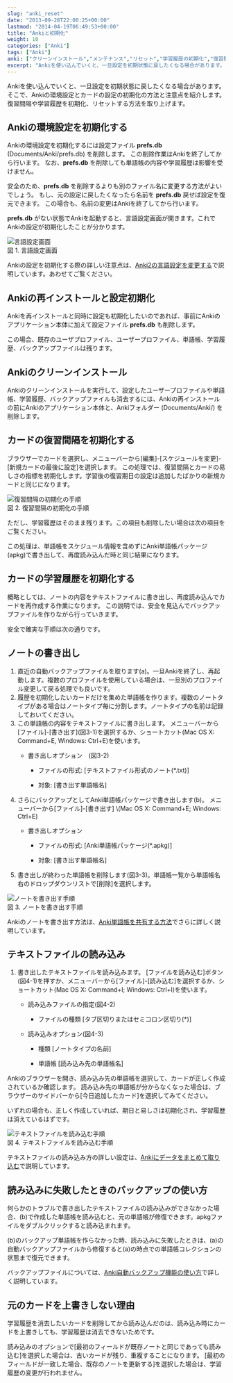 ```yaml
---
slug: "anki_reset"
date: "2013-09-28T22:00:25+00:00"
lastmod: "2014-04-19T06:49:53+00:00"
title: "Ankiと初期化"
weight: 10
categories: ["Anki"]
tags: ["Anki"]
anki: ["クリーンインストール","メンテナンス","リセット","学習履歴の初期化","復習間隔の初期化","書き出し","環境設定の初期化","自動バックアップ","読み込み"]
excerpt: "Ankiを使い込んでいくと、一旦設定を初期状態に戻したくなる場合があります。そこで、Ankiの環境設定とカードの設定の初期化の方法と注意点を紹介します。復習間隔や学習履歴を初期化、リセットする方法を取り上げます。"
---
```

<section id="preamble">
<p>Ankiを使い込んでいくと、一旦設定を初期状態に戻したくなる場合があります。そこで、Ankiの環境設定とカードの設定の初期化の方法と注意点を紹介します。復習間隔や学習履歴を初期化、リセットする方法を取り上げます。</p>
</section>
<section id="ankiの環境設定を初期化する">
  <div class="page-header">
    <h1>Ankiの環境設定を初期化する</h1>
  </div>
<p>Ankiの環境設定を初期化するには設定ファイル <strong>prefs.db</strong> (Documents/Anki/prefs.db) を削除します。
この削除作業はAnkiを終了してから行います。
なお、<strong>prefs.db</strong> を削除しても単語帳の内容や学習履歴は影響を受けません。</p>
<p>安全のため、<strong>prefs.db</strong> を削除するよりも別のファイル名に変更する方法がよいでしょう。
もし、元の設定に戻したくなったら名前を <strong>prefs.db</strong> 戻せば設定を復元できます。
この場合も、名前の変更はAnkiを終了してから行います。</p>
<p><strong>prefs.db</strong> がない状態でAnkiを起動すると、言語設定画面が開きます。これでAnkiの設定が初期化したことが分かります。</p>
<div class="imageblock">
<div class="content">
<img src="/images/how2anki_1_1.png" alt="言語設定画面">
</div>
<div class="title">図 1. 言語設定画面</div>
</div>
<p>Ankiの設定を初期化する際の詳しい注意点は、<a href="/how-to-change-lang/">Anki2の言語設定を変更する</a>で説明しています。あわせてご覧ください。</p>
<h2 id="ankiの再インストールと設定初期化">Ankiの再インストールと設定初期化</h2>
<p>Ankiを再インストールと同時に設定も初期化したいのであれば、事前にAnkiのアプリケーション本体に加えて設定ファイル <strong>prefs.db</strong> も削除します。</p>
<p>この場合、既存のユーザプロファイル、ユーザープロファイル、単語帳、学習履歴、バックアップファイルは残ります。</p>
<h2 id="ankiのクリーンインストール">Ankiのクリーンインストール</h2>
<p>Ankiのクリーンインストールを実行して、設定したユーザープロファイルや単語帳、学習履歴、バックアップファイルも消去するには、Ankiの再インストールの前にAnkiのアプリケーション本体と、Ankiフォルダー (Documents/Anki/) を削除します。</p>
</section>
<section id="カードの復習間隔を初期化する">
  <div class="page-header">
    <h1>カードの復習間隔を初期化する</h1>
  </div>
<p>ブラウザーでカードを選択し、メニューバーから[編集]-[スケジュールを変更]-[新規カードの最後に設定]を選択します。
この処理では、復習間隔とカードの易しさの指標を初期化します。学習後の復習期日の設定は追加したばかりの新規カードと同じになります。</p>
<div class="imageblock">
<div class="content">
<img src="/images/reset_1.png" alt="復習間隔の初期化の手順">
</div>
<div class="title">図 2. 復習間隔の初期化の手順</div>
</div>
<p>ただし、学習履歴はそのまま残ります。この項目も削除したい場合は次の項目をご覧ください。</p>
<p>この処理は、単語帳をスケジュール情報を含めずにAnki単語帳パッケージ(apkg)で書き出して、再度読み込んだ時と同じ結果になります。</p>
</section>
<section id="カードの学習履歴を初期化する">
  <div class="page-header">
    <h1>カードの学習履歴を初期化する</h1>
  </div>
<p>概略としては、ノートの内容をテキストファイルに書き出し、再度読み込んでカードを再作成する作業になります。
この説明では、安全を見込んでバックアップファイルを作りながら行っていきます。</p>
<p>安全で確実な手順は次の通りです。</p>
<h2 id="ノートの書き出し">ノートの書き出し</h2>
<ol>
<li>
直近の自動バックアップファイルを取ります(a)。一旦Ankiを終了し、再起動します。複数のプロファイルを使用している場合は、一旦別のプロファイル変更して戻る処理でも良いです。
</li>
<li>
履歴を初期化したいカードだけを集めた単語帳を作ります。複数のノートタイプがある場合はノートタイプ毎に分割します。ノートタイプの名前は記録しておいてください。
</li>
<li>
この単語帳の内容をテキストファイルに書き出します。
メニューバーから[ファイル]-[書き出す](図3-1)を選択するか、ショートカット(Mac OS X: Command+E, Windows: Ctrl+E)を使います。
<div class="ulist"><ul>
<li>
<p>
書き出しオプション　(図3-2)
</p>
<div class="ulist"><ul>
<li>
<p>
ファイルの形式: [テキストファイル形式のノート(*.txt)]
</p>
</li>
<li>
<p>
対象: [書き出す単語帳名]
</p>
</li>
</ul></div>
</li>
</ul></div>
</li>
<li>
さらにバックアップとしてAnki単語帳パッケージで書き出します(b)。
メニューバーから[ファイル]-[書き出す] \(Mac OS X: Command+E; Windows: Ctrl+E)
<div class="ulist"><ul>
<li>
<p>
書き出しオプション
</p>
<div class="ulist"><ul>
<li>
<p>
ファイルの形式: [Anki単語帳パッケージ(*.apkg)]
</p>
</li>
<li>
<p>
対象: [書き出す単語帳名]
</p>
</li>
</ul></div>
</li>
</ul></div>
</li>
<li>
書き出しが終わった単語帳を削除します(図3-3)。単語帳一覧から単語帳名右のドロップダウンリストで[削除]を選択します。
</li>
</ol>
<div class="imageblock">
<div class="content">
<img src="/images/reset_2.png" alt="ノートを書き出す手順">
</div>
<div class="title">図 3. ノートを書き出す手順</div>
</div>
<p>Ankiのノートを書き出す方法は、<a href="/how-to-share-anki-decks/">Anki単語帳を共有する方法</a>でさらに詳しく説明しています。</p>
<h2 id="テキストファイルの読み込み">テキストファイルの読み込み</h2>
<ol>
<li>
書き出したテキストファイルを読み込みます。
[ファイルを読み込む]ボタン(図4-1)を押すか、メニューバーから[ファイル]-[読み込む]を選択するか、ショートカット(Mac OS X: Command+I; Windows: Ctrl+I)を使います。
<div class="ulist"><ul>
<li>
<p>
読み込みファイルの指定(図4-2)
</p>
<div class="ulist"><ul>
<li>
<p>
ファイルの種類 [タブ区切りまたはセミコロン区切り(*)]
</p>
</li>
</ul></div>
</li>
<li>
<p>
読み込みオプション(図4-3)
</p>
<div class="ulist"><ul>
<li>
<p>
種類 [ノートタイプの名前]
</p>
</li>
<li>
<p>
単語帳 [読み込み先の単語帳名]
</p>
</li>
</ul></div>
</li>
</ul></div>
</li>
</ol>
<p>Ankiのブラウザーを開き、読み込み先の単語帳を選択して、カードが正しく作成されているか確認します。
読み込み先の単語帳が分からなくなった場合は、ブラウザーのサイドバーから[今日追加したカード]を選択してみてください。</p>
<p>いずれの場合も、正しく作成していれば、期日と易しさは初期化され、学習履歴は消えているはずです。</p>
<div class="imageblock">
<div class="content">
<img src="/images/reset_3.png" alt="テキストファイルを読み込む手順">
</div>
<div class="title">図 4. テキストファイルを読み込む手順</div>
</div>
<p>テキストファイルの読み込み方の詳しい設定は、<a href="/how-to-import/">Ankiにデータをまとめて取り込む</a>で説明しています。</p>
<h2 id="読み込みに失敗したときのバックアップの使い方">読み込みに失敗したときのバックアップの使い方</h2>
<p>何らかのトラブルで書き出したテキストファイルの読み込みができなかった場合、(b)で作成した単語帳を読み込むと、元の単語帳が修復できます。apkgファイルをダブルクリックすると読み込まれます。</p>
<p>(b)のバックアップ単語帳を作らなかった時、読み込みに失敗したときは、(a)の自動バックアップファイルから修復すると(a)の時点での単語帳コレクションの状態まで復元できます。</p>
<p>バックアップファイルについては、<a href="/anki_automatic_backup/">Anki自動バックアップ機能の使い方</a>で詳しく説明しています。</p>
<h2 id="元のカードを上書きしない理由">元のカードを上書きしない理由</h2>
<p>学習履歴を消去したいカードを削除してから読み込んだのは、読み込み時にカードを上書きしても、学習履歴は消去できないためです。</p>
<p>読み込みのオプションで[最初のフィールドが既存ノートと同じであっても読み込む]を選択した場合は、古いカードが残り、重複することになります。
[最初のフィールドが一致した場合、既存のノートを更新する]を選択した場合は、学習履歴の変更が行われません。</p>
</section>



